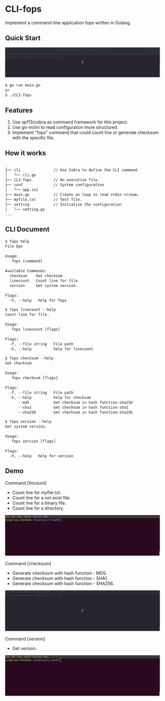 # CLI-fops
Implement a command-line application fops written in Golang.

## Quick Start
![](https://raw.githubusercontent.com/amosricky/CLI-fops/master/src/demo_start.gif)
```
$ go run main.go 
or
$ ./CLI-fops 
```

## Features
1. Use spf13/cobra as command framework for this project.
2. Use go-ini/ini to read configuration more structured.
3. Implement "fops" command that could count line or generate checksum with the specific file.

## How it works
```
.
├── cli               // Use Cobra to define the CLI command.
│   └── cli.go
├── CLI-fops          // An executive file.
├── conf              // System configuration
│   └── app.ini
├── main.go           // Create an loop to read stdin stream.
├── myfile.txt        // Test file.
├── setting           // Initialize the configuration
│   └── setting.go
...

```

## CLI Document
```
$ fops help
File Ops

Usage:
   fops [command]

Available Commands:
  checksum    Get checksum
  linecount   Count line for file.
  version     Get system version.

Flags:
  -h, --help   help for fops
```
```
$ fops linecount --help
Count line for file.

Usage:
   fops linecount [flags]

Flags:
  -f, --file string   File path
  -h, --help          help for linecount

```
```
$ fops checksum --help
Get checksum

Usage:
   fops checksum [flags]

Flags:
  -f, --file string   File path
  -h, --help          help for checksum
      --md5           Get checksum in hash function-sha256
      --sha1          Get checksum in hash function-sha1
      --sha256        Get checksum in hash function-sha256
```
```
$ fops version --help
Get system version.

Usage:
   fops version [flags]

Flags:
  -h, --help   help for version
```

## Demo
Command [lincount]
* Count line for myfile.txt.
* Count line for a not exist file.
* Count line for a binary file.
* Count line for a directory.

![](https://raw.githubusercontent.com/amosricky/CLI-fops/master/src/demo_linecount.gif)

Command [checksum]
* Generate checksum with hash function - MD5.
* Generate checksum with hash function - SHA1.
* Generate checksum with hash function - SHA256.

![](https://raw.githubusercontent.com/amosricky/CLI-fops/master/src/demo_checksum.gif)

Command [version]
* Get version.

![](https://raw.githubusercontent.com/amosricky/CLI-fops/master/src/demo_version.gif)